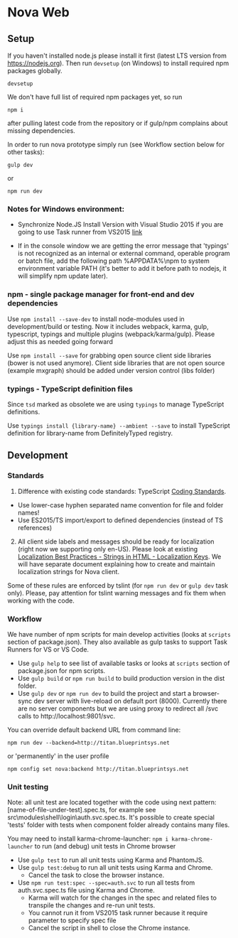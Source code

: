 # Nova Web

## Setup
If you haven't installed node.js please install it first (latest LTS version from https://nodejs.org). Then run `devsetup` (on Windows) to install required npm packages globally.
```
devsetup
```

We don't have full list of required npm packages yet, so run
```
npm i
```
after pulling latest code from the repository or if gulp/npm complains about missing dependencies.

In order to run nova prototype simply run (see Workflow section below for other tasks):
```
gulp dev
```
or
```
npm run dev
```

### Notes for Windows environment:
* Synchronize Node.JS Install Version with Visual Studio 2015 if you are going to use Task runner from VS2015
[link](http://ryanhayes.net/synchronize-node-js-install-version-with-visual-studio-2015/)

* If in the console window we are getting the error message that 'typings' is not recognized as an internal or external command, operable program or batch file,
add the following path %APPDATA%\npm to system environment variable PATH (it's better to add it before path to nodejs, it will simplify npm update later).

### npm - single package manager for front-end and dev dependencies 
Use `npm install --save-dev` to install node-modules used in development/build or testing.
Now it includes webpack, karma, gulp, typescript, typings and multiple plugins (webpack/karma/gulp). Please adjust this as needed going forward

Use `npm install --save` for grabbing open source client side libraries (bower is not used anymore). 
Client side libraries that are not open source (example mxgraph) should be added under version control (libs folder)

### typings - TypeScript definition files
Since `tsd` marked as obsolete we are using `typings` to manage TypeScript definitions.

Use `typings install {library-name} --ambient --save` to install TypeScript definition for library-name from DefinitelyTyped registry.

## Development
### Standards
1. Difference with existing code standards: TypeScript [Coding Standards](https://blueprintsys.sharepoint.com/rnd/_layouts/15/guestaccess.aspx?guestaccesstoken=M15zPSIw%2b8V38RkXKY7kVTZ0wsb%2brsHTC0x3J28C%2bhs%3d&docid=0c8dac94f55404e1680e2a2146c6350c2).
  * Use lower-case hyphen separated name convention for file and folder names!
  * Use ES2015/TS import/export to defined dependencies (instead of TS references)  
2. All client side labels and messages should be ready for localization (right now we supporting only en-US). Please look at existing [Localization Best Practices - Strings in HTML - Localization Keys](https://blueprintsys.sharepoint.com/rnd/_layouts/15/guestaccess.aspx?guestaccesstoken=iBqQRHfCLTIEVJtpvZ0qquKLmr52v90H%2brBbSOmZRWI%3d&docid=0ad77a05c9de2460f86ca2dec01e8dfd4). We will have separate document explaining how to create and maintain localization strings for Nova client.
 
Some of these rules are enforced by tslint (for `npm run dev` or `gulp dev` task only). Please, pay attention for tslint warning messages and fix them when working with the code.

### Workflow
We have number of npm scripts for main develop activities (looks at `scripts` section of package.json). They also available as gulp tasks to support Task Runners for VS or VS Code.

* Use `gulp help` to see list of available tasks or looks at `scripts` section of package.json for npm scripts.
* Use `gulp build` or `npm run build` to build production version in the dist folder.
* Use `gulp dev` or `npm run dev` to build the project and start a browser-sync dev server with live-reload on default port (8000). Currently there are no server components but we are using proxy to redirect all /svc calls to http://localhost:9801/svc.

You can override default backend URL from command line:
```
npm run dev --backend=http://titan.blueprintsys.net
```
or 'permanently' in the user profile
```
npm config set nova:backend http://titan.blueprintsys.net
```

### Unit testing
Note: all unit test are located together with the code using next pattern: [name-of-file-under-test].spec.ts, for example see src\modules\shell\login\auth.svc.spec.ts. 
It's possible to create special 'tests' folder with tests when component folder already contains many files.

You may need to install karma-chrome-launcher: `npm i karma-chrome-launcher` to run (and debug) unit tests in Chrome browser

* Use `gulp test` to run all unit tests using Karma and PhantomJS. 
* Use `gulp test:debug` to run all unit tests using Karma and Chrome. 
  * Cancel the task to close the browser instance.
* Use `npm run test:spec --spec=auth.svc` to run all tests from auth.svc.spec.ts file using Karma and Chrome. 
  * Karma will watch for the changes in the spec and related files to transpile the changes and re-run unit tests.
  * You cannot run it from VS2015 task runner because it require parameter to specify spec file
  * Cancel the script in shell to close the Chrome instance.
